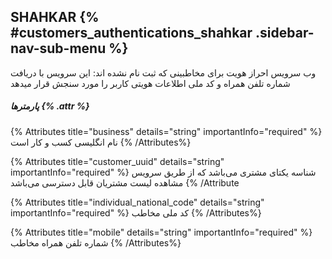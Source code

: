 ## SHAHKAR {% #customers_authentications_shahkar .sidebar-nav-sub-menu %}
وب سرویس احراز هویت برای مخاطبینی که ثبت نام نشده اند:
این سرویس با دریافت شماره تلفن همراه و کد ملی اطلاعات هویتی کاربر را مورد سنجش قرار میدهد

##### پارمترها {% .attr %}

{% Attributes title="business" details="string" importantInfo="required" %}
نام انگلیسی کسب و کار است
{% /Attributes%}

{% Attributes title="customer_uuid" details="string" importantInfo="required" %}
شناسه یکتای مشتری می‌باشد که از طریق سرویس مشاهده لیست مشتریان قابل دسترسی می‌باشد
{% /Attribute

{% Attributes title="individual_national_code" details="string" importantInfo="required" %}
 کد ملی مخاطب
{% /Attributes%}

{% Attributes title="mobile" details="string" importantInfo="required" %}
شماره تلفن همراه مخاطب
{% /Attributes%}
